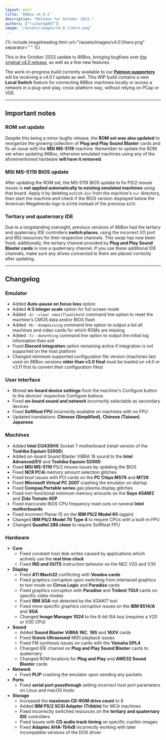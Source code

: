 ```yaml
---
layout: post
title: "86Box v4.0.1"
description: "Release for October 2023."
authors: ["richardg867"]
image: "/assets/images/v4.0.1/hero.png"
---
```


{% include imageheading.html url="/assets/images/v4.0.1/hero.png" separator=" " %}

This is the October 2023 update to 86Box, bringing bugfixes over [the original v4.0 release](/2023/08/26/86box-v4-0.html), as well as a few new features.

The work-in-progress build currently available to our [**Patreon supporters**](https://www.patreon.com/86box) will be receiving a v4.0.1 update as well. This WIP build contains a new **Local Switch** feature for connecting 86Box machines locally or across a network in a plug-and-play, cross-platform way, without relying on PCap or VDE.

<hr />

## Important notes

### ROM set update

Despite this being a minor bugfix release, the **ROM set was also updated** to reorganize the growing collection of **Plug and Play Sound Blaster** cards and fix an issue with the **MSI MS-5119** machine. Remember to update the ROM set when updating 86Box, otherwise emulated machines using any of the aforementioned hardware **will have it removed**.

### MSI MS-5119 BIOS update

After updating the ROM set, the MS-5119 BIOS update to fix PS/2 mouse issues is **not applied automatically to existing emulated machines** using that board. Apply it by deleting `ms5119.bin` from the machine's `nvr` directory, then start the machine and check if the BIOS version displayed below the American Megatrends logo is `A37EB` instead of the previous `A37E`.

### Tertiary and quaternary IDE

Due to a longstanding oversight, previous versions of 86Box had the tertiary and quaternary IDE controllers **switch places**, using the incorrect I/O port and IRQ resources for their respective channels. This swap has now been fixed; additionally, the tertiary channel provided by **Plug and Play Sound Blaster cards** is now a quaternary channel. If you use these additional IDE channels, make sure any drives connected to them are placed correctly after updating.

<hr />

## Changelog

### Emulator

* Added **Auto-pause on focus loss** option
* Added **4:3 integer scale** option for full screen mode
* Added `-X/--clear cmos|flash|both` command line option to reset the machine's CMOS data and/or BIOS flash
* Added `-M/--dumpmissing` command line option to output a list all machines and video cards for which ROMs are missing
* Added `-Y/--donothing` command line option to output the initial log information then exit
* Fixed **Discord integration** option remaining active if integration is not supported on the host platform
* Changed minimum supported configuration file version (machines last used on 86Box versions **older than v3.0 final** must be loaded on v4.0 or v3.11 first to convert their configuration files)

### User interface

* Moved **on-board device settings** from the machine's Configure button to the devices' respective Configure buttons
* Fixed **on-board sound and network** incorrectly selectable as secondary devices
* Fixed **Softfloat FPU** incorrectly available on machines with no FPU
* Updated translations: **Chinese (Simplified)**, **Chinese (Taiwan)**, **Japanese**

### Machines

* Added **Intel CU430HX** Socket 7 motherboard (retail version of the **Toshiba Equium 5200D**)
* Added on-board Sound Blaster ViBRA 16 sound to the **Intel Advanced/EV** and **Toshiba Equium 5200D**
* Fixed **MSI MS-5119** PS/2 mouse issues by updating the BIOS
* Fixed **NCR PC4i** memory amount selection glitches
* Fixed boot issues with PCI cards on the **PC Chips M579** and **M729**
* Fixed **Microsoft Virtual PC 2007** crashing the emulator on startup
* Fixed **Compaq Portable series** gas plasma display glitches
* Fixed non-functional minimum memory amounts on the **Soyo 4SAW2** and **Zida Tomato 4DP**
* Fixed inaccurate BIOS CPU frequency read-outs on several **Intel motherboards**
* Fixed incorrect Planar ID on the **IBM PS/2 Model 60** (again)
* Changed **IBM PS/2 Model 70 Type 4** to require CPUs with a built-in FPU
* Changed **Quadtel 286 clone** to require Softfloat FPU

### Hardware

* **Core**
  * Fixed constant host disk writes caused by applications which actively use the **real time clock**
  * Fixed **INS and OUTS** instruction behavior on the NEC V20 and V30
* **Display**
  * Fixed **ATI Mach32** conflicting with **Voodoo cards**
  * Fixed graphics corruption upon switching from interlaced graphics to text mode on **Cirrus Logic** and **Paradise** cards
  * Fixed graphics corruption with **Paradise** and **Trident TGUI** cards on specific video modes
  * Fixed **IBM XGA** not detected by the XGAKIT tool
  * Fixed more specific graphics corruption issues on the **IBM 8514/A** and **XGA**
  * Changed **Image Manager 1024** to the 8-bit ISA bus (requires a V20 or V30 CPU)
* **Sound**
  * Added **Sound Blaster ViBRA 16C**, **16S** and **16XV** cards
  * Fixed **Gravis Ultrasound** MIDI playback issues
  * Fixed FM synthesis issues on cards with the **Yamaha OPL4**
  * Changed IDE channel on **Plug and Play Sound Blaster** cards to quaternary
  * Changed ROM locations for **Plug and Play** and **AWE32 Sound Blaster** cards
* **Network**
  * Fixed **PLIP** crashing the emulator upon sending any packets
* **Ports**
  * Fixed **serial port passthrough** setting incorrect host port parameters on Linux and macOS hosts
* **Storage**
  * Increased the **maximum CD-ROM drive count** to 8
  * Added **IBM PS/2 SCSI Adapter (Tribble)** for MCA machines
  * Fixed incorrectly switched resources on the **tertiary and quaternary IDE** controllers
  * Fixed issues with **CD audio track timing** on specific cue/bin images
  * Fixed **Adaptec AHA-154xB** incorrectly working with later incompatible versions of the DOS driver
